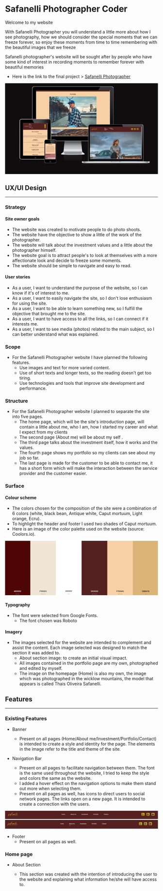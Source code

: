 # Safanelli Photographer Coder


 
 Welcome to my website

 With Safanelli Photographer you will understand a little more about how I see photography, how we should consider the special moments that we can freeze forever, so enjoy these moments from time to time remembering with the beautiful images that we freeze

 Safanelli photographer's website will be sought after by people who have some kind of interest in recording moments to remember forever with beautiful memories

 - Here is the link to the final project > [Safanelli Photographer](https://diogosafanelli.github.io/first-project-ci/)

 
 <img src="img/readme.png" alt="">

 ## UX/UI Design
 <hr>

 ### Strategy

#### Site owner goals

- The website was created to motivate people to do photo shoots.
- The website have the objective to show a little of the work of the photographer.
- The website will talk about the investment values and a little about the photographer himself.
- The website goal is to attract people's to look at themselves with a more affectionate look and decide to freeze some moments.
- The website should be simple to navigate and easy to read.

#### User stories

- As a user, I want to understand the purpose of the website, so I can know if it's of interest to me.
- As a user, I want to easily navigate the site, so I don't lose enthusiasm for using the site.
- As a user, I want to be able to learn something new, so I fulfill the objective that brought me to the site.
- As a user, I want to have access to all the links, so I can connect if it interests me.
- As a user, I want to see media (photos) related to the main subject, so I can better understand what was explained.

### Scope

- For the Safanelli Photographer website I have planned the following features.
  - Use images and text for more varied content.
  - Use of short texts and longer texts, so the reading doesn't get too tiring.
  - Use technologies and tools that improve site development and performance.

### Structure

- For the Safanelli Photographer website I planned to separate the site into five pages.
  - The home page, which will be the site's introduction page, will contain a little about me, who I am, how I started my career and what I expect from my clients
  - The second page (About me) will be about my self .
  - The third page talks about the investment itself, how it works and the values.
  - The fourth page shows my portfolio so my clients can see about my job so far.
  - The last page is made for the customer to be able to contact me, it has a short form which will make the interaction between the service provider and the customer easier.


### Surface

#### Colour scheme

- The colors chosen for the composition of the site were a combination of 6 colors (white, black bean, Antique white, Caput mortuum, Light orange, Ecru).
- To highlight the header and footer I used two shades of Caput mortuum.
- Here is an image of the color palette used on the website (source: Coolors.io).

<img src="img/colors.png" alt="">

#### Typography

- The font were selected from Google Fonts.
  - The font chosen was Roboto 

#### Imagery

- The images selected for the website are intended to complement and assist the content. Each image selected was designed to match the section it was added to.
  - About section image: to create an initial visual impact.
  - All images contained in the portfolio page are my own, photographed and edited by myself.
  - The image on the homepage (Home) is also my own, the image which was photographed in the  wicklow mountains, the model that appears is called Thais Oliveira Safanelli.

## Features
<hr>

### Existing Features

- Banner 
  - Present on all pages (Home/About me/Investment/Portfolio/Contact) is intended to create a style and identity for the page. The elements in the image refer to the title and theme of the site.

- Navigation Bar
  - Present on all pages to facilitate navigation between them. The font is the same used throughout the website, I tried to keep the style and colors the same as the website.
  - I added a hover effect on the navigation options to make them stand out more when selecting them.
  - Present on all pages as well, has icons to direct users to social network pages. The links open on a new page. It is intended to create a connection with the users.

<img src="img/menu.png" alt="">

<img src="img/menu2.png" alt="">



- Footer
  - Present on all pages as well.
  

### Home page

- About Section
  - This section was created with the intention of introducing the user to the website and explaining what information he/she will have access to.

  <img src="img/home pagehome.png" alt="">

